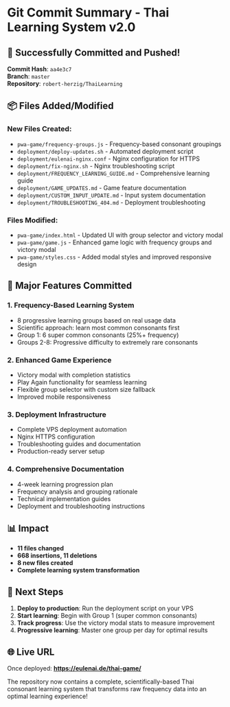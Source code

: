 # Git Commit Summary - Thai Learning System v2.0

## 🎉 Successfully Committed and Pushed!

**Commit Hash**: `aa4e3c7`  
**Branch**: `master`  
**Repository**: `robert-herzig/ThaiLearning`

## 📦 Files Added/Modified

### **New Files Created:**
- `pwa-game/frequency-groups.js` - Frequency-based consonant groupings
- `deployment/deploy-updates.sh` - Automated deployment script
- `deployment/eulenai-nginx.conf` - Nginx configuration for HTTPS
- `deployment/fix-nginx.sh` - Nginx troubleshooting script
- `deployment/FREQUENCY_LEARNING_GUIDE.md` - Comprehensive learning guide
- `deployment/GAME_UPDATES.md` - Game feature documentation
- `deployment/CUSTOM_INPUT_UPDATE.md` - Input system documentation
- `deployment/TROUBLESHOOTING_404.md` - Deployment troubleshooting

### **Files Modified:**
- `pwa-game/index.html` - Updated UI with group selector and victory modal
- `pwa-game/game.js` - Enhanced game logic with frequency groups and victory modal
- `pwa-game/styles.css` - Added modal styles and improved responsive design

## 🚀 Major Features Committed

### **1. Frequency-Based Learning System**
- 8 progressive learning groups based on real usage data
- Scientific approach: learn most common consonants first
- Group 1: 6 super common consonants (25%+ frequency)
- Groups 2-8: Progressive difficulty to extremely rare consonants

### **2. Enhanced Game Experience**
- Victory modal with completion statistics
- Play Again functionality for seamless learning
- Flexible group selector with custom size fallback
- Improved mobile responsiveness

### **3. Deployment Infrastructure**
- Complete VPS deployment automation
- Nginx HTTPS configuration
- Troubleshooting guides and documentation
- Production-ready server setup

### **4. Comprehensive Documentation**
- 4-week learning progression plan
- Frequency analysis and grouping rationale
- Technical implementation guides
- Deployment and troubleshooting instructions

## 📊 Impact

- **11 files changed**
- **668 insertions, 11 deletions**
- **8 new files created**
- **Complete learning system transformation**

## 🎯 Next Steps

1. **Deploy to production**: Run the deployment script on your VPS
2. **Start learning**: Begin with Group 1 (super common consonants)
3. **Track progress**: Use the victory modal stats to measure improvement
4. **Progressive learning**: Master one group per day for optimal results

## 🌐 Live URL
Once deployed: **https://eulenai.de/thai-game/**

The repository now contains a complete, scientifically-based Thai consonant learning system that transforms raw frequency data into an optimal learning experience!

